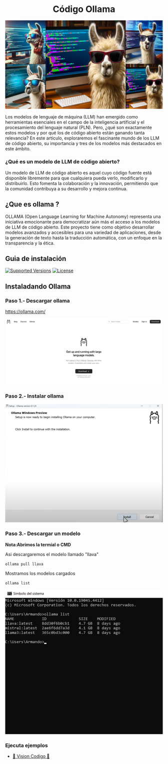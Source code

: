 <h1 align="center">Código Ollama</h1>

<p align="center"> <img src = "./images/Portadas.jpg" /> </p>

Los modelos de lenguaje de máquina (LLM) han emergido como herramientas esenciales en el campo de la inteligencia artificial y el procesamiento del lenguaje natural (PLN). Pero, ¿qué son exactamente estos modelos y por qué los de código abierto están ganando tanta relevancia? En este artículo, exploraremos el fascinante mundo de los LLM de código abierto, su importancia y tres de los modelos más destacados en este ámbito.

### ¿Qué es un modelo de LLM de código abierto?
Un modelo de LLM de código abierto es aquel cuyo código fuente está disponible libremente para que cualquiera pueda verlo, modificarlo y distribuirlo. Esto fomenta la colaboración y la innovación, permitiendo que la comunidad contribuya a su desarrollo y mejora continua.

## ¿Que es ollama ?
OLLAMA (Open Language Learning for Machine Autonomy) representa una iniciativa emocionante para democratizar aún más el acceso a los modelos de LLM de código abierto. Este proyecto tiene como objetivo desarrollar modelos avanzados y accesibles para una variedad de aplicaciones, desde la generación de texto hasta la traducción automática, con un enfoque en la transparencia y la ética.



## Guia de instalación
[![Supported Versions](https://img.shields.io/pypi/pyversions/requests.svg)]()
[![License](https://img.shields.io/npm/l/express.svg)]()

## Instaladando Ollama

### Paso 1.-  Descargar ollama
https://ollama.com/
<p align="center"> <img src = "./images/web_ollama.png" /> </p>

### Paso 2.-  Instalar ollama
<p align="center"> <img src = "./images/ollama_install.png" /> </p>

### Paso 3.-  Descargar un modelo

**Nota:Abrimos la termial o CMD**


Asi descargaremos el modelo llamado "llava"

```bash
ollama pull llava
```

Mostramos los modelos cargados

```bash
ollama list
```
<p align="center"> <img src = "./images/ollama_list.png" /> </p>

### Ejecuta ejemplos


<ul>
    <li><a href="https://github.com/ArmandAguilar/play_with_ollama/tree/main/vision">🦙 Vision Codigo  🔗</a></li>
</ul>


